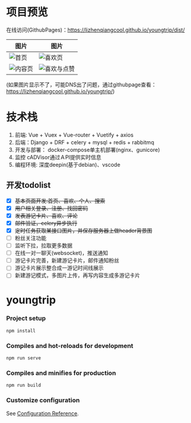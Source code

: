 # 项目预览
在线访问(GithubPages)：<https://lizhenqiangcool.github.io/youngtrip/dist/>

|图片|图片|
|---|---|
|![首页](https://lizhenqiangcool.github.io/youngtrip/img/youngtrip1.png)| ![喜欢页](https://lizhenqiangcool.github.io/youngtrip/img/youngtrip4.png)|
|![内容页](https://lizhenqiangcool.github.io/youngtrip/img/youngtrip2.png)|  ![喜欢与点赞](https://lizhenqiangcool.github.io/youngtrip/img/youngtrip3.png)|

(如果图片显示不了，可能DNS出了问题，通过githubpage查看：<https://lizhenqiangcool.github.io/youngtrip/>)

# 技术栈
1. 前端: Vue + Vuex + Vue-router + Vuetify + axios
2. 后端：Django + DRF + celery + mysql + redis + rabbitmq
3. 开发与部署： docker-compose单主机部署(nginx、gunicore)
4. 监控 cADVisor通过ＡPI提供实时信息
5. 编程环境: 深度deepin(基于debian)、vscode

## 开发todolist
- [x] ~~基本页面开发:首页、喜欢、个人、搜索~~
- [x] ~~用户相关登录、注册、找回密码~~
- [x] ~~发表游记卡片、喜欢、评论~~
- [x] ~~邮件验证，celery异步执行~~
- [x] ~~定时任务获取某接口图片，并保存服务器上做header背景图~~
- [ ] 粉丝关注功能
- [ ] 监听下拉，拉取更多数据
- [ ] 在线一对一聊天(websocket)，推送通知
- [ ] 游记卡片完善，新建游记卡片，邮件通知粉丝
- [ ] 游记卡片展示整合成一游记时间线展示
- [ ] 新建游记模式，多图片上传，再写内容生成多游记卡片

# youngtrip

### Project setup
```
npm install
```

### Compiles and hot-reloads for development
```
npm run serve
```

### Compiles and minifies for production
```
npm run build
```

### Customize configuration
See [Configuration Reference](https://cli.vuejs.org/config/).
